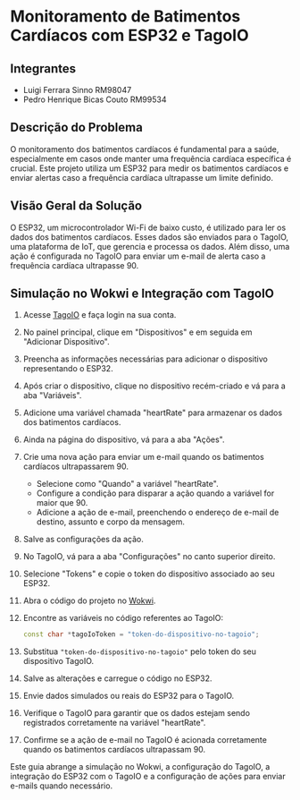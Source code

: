 # Monitoramento de Batimentos Cardíacos com ESP32 e TagoIO

## Integrantes
- Luigi Ferrara Sinno RM98047
- Pedro Henrique Bicas Couto RM99534

## Descrição do Problema

O monitoramento dos batimentos cardíacos é fundamental para a saúde, especialmente em casos onde manter uma frequência cardíaca específica é crucial. Este projeto utiliza um ESP32 para medir os batimentos cardíacos e enviar alertas caso a frequência cardíaca ultrapasse um limite definido.

## Visão Geral da Solução

O ESP32, um microcontrolador Wi-Fi de baixo custo, é utilizado para ler os dados dos batimentos cardíacos. Esses dados são enviados para o TagoIO, uma plataforma de IoT, que gerencia e processa os dados. Além disso, uma ação é configurada no TagoIO para enviar um e-mail de alerta caso a frequência cardíaca ultrapasse 90.


## Simulação no Wokwi e Integração com TagoIO

1. Acesse [TagoIO](https://tago.io/) e faça login na sua conta.

2. No painel principal, clique em "Dispositivos" e em seguida em "Adicionar Dispositivo".

3. Preencha as informações necessárias para adicionar o dispositivo representando o ESP32.

4. Após criar o dispositivo, clique no dispositivo recém-criado e vá para a aba "Variáveis".

5. Adicione uma variável chamada "heartRate" para armazenar os dados dos batimentos cardíacos.

6. Ainda na página do dispositivo, vá para a aba "Ações".

7. Crie uma nova ação para enviar um e-mail quando os batimentos cardíacos ultrapassarem 90.

   - Selecione como "Quando" a variável "heartRate".
   - Configure a condição para disparar a ação quando a variável for maior que 90.
   - Adicione a ação de e-mail, preenchendo o endereço de e-mail de destino, assunto e corpo da mensagem.

8. Salve as configurações da ação.

9. No TagoIO, vá para a aba "Configurações" no canto superior direito.

10. Selecione "Tokens" e copie o token do dispositivo associado ao seu ESP32.

11. Abra o código do projeto no [Wokwi](https://wokwi.com/projects/382150461848224769).

12. Encontre as variáveis no código referentes ao TagoIO:

    ```cpp
    const char *tagoIoToken = "token-do-dispositivo-no-tagoio";
    ```

13. Substitua `"token-do-dispositivo-no-tagoio"` pelo token do seu dispositivo TagoIO.

14. Salve as alterações e carregue o código no ESP32.

15. Envie dados simulados ou reais do ESP32 para o TagoIO.

16. Verifique o TagoIO para garantir que os dados estejam sendo registrados corretamente na variável "heartRate".

17. Confirme se a ação de e-mail no TagoIO é acionada corretamente quando os batimentos cardíacos ultrapassam 90.

Este guia abrange a simulação no Wokwi, a configuração do TagoIO, a integração do ESP32 com o TagoIO e a configuração de ações para enviar e-mails quando necessário.